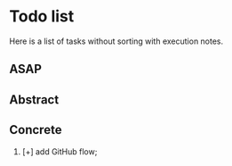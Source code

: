 # Todo list

Here is a list of tasks without sorting with execution notes.

## ASAP

## Abstract

## Concrete

1. [+] add GitHub flow;

